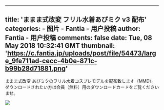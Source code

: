 
---
title: 'ままま式改変 フリル水着あぴミク v3 配布'
categories: 
    - 图片
    - Fantia - 用户投稿
author: Fantia - 用户投稿
comments: false
date: Tue, 08 May 2018 10:32:41 GMT
thumbnail: 'https://c.fantia.jp/uploads/post/file/54473/large_9fe711ad-cecc-4b0e-871c-b99b28d71881.png'
---

<div>   
<p>ままま式改変 あぴミクのフリル水着コスプレモデルを配布致します（MMD）。ダウンロードされたい方は会員（無料）用のダウンロードカードをご覧くださいませ。</p><img src="https://c.fantia.jp/uploads/post/file/54473/large_9fe711ad-cecc-4b0e-871c-b99b28d71881.png" referrerpolicy="no-referrer">  
</div>
            